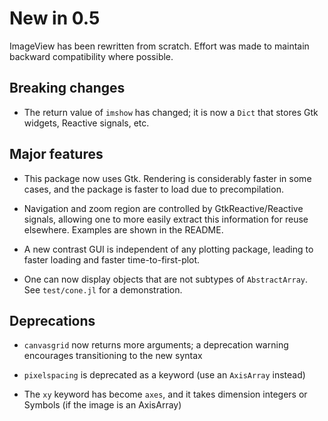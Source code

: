 # New in 0.5

ImageView has been rewritten from scratch. Effort was made to maintain
backward compatibility where possible.

## Breaking changes

- The return value of `imshow` has changed; it is now a `Dict` that
  stores Gtk widgets, Reactive signals, etc.

## Major features

- This package now uses Gtk. Rendering is considerably faster in some
  cases, and the package is faster to load due to precompilation.

- Navigation and zoom region are controlled by GtkReactive/Reactive
  signals, allowing one to more easily extract this information for
  reuse elsewhere.  Examples are shown in the README.

- A new contrast GUI is independent of any plotting package, leading
  to faster loading and faster time-to-first-plot.

- One can now display objects that are not subtypes of
  `AbstractArray`. See `test/cone.jl` for a demonstration.

## Deprecations

- `canvasgrid` now returns more arguments; a deprecation warning
  encourages transitioning to the new syntax

- `pixelspacing` is deprecated as a keyword (use an `AxisArray` instead)

- The `xy` keyword has become `axes`, and it takes dimension integers
  or Symbols (if the image is an AxisArray)
